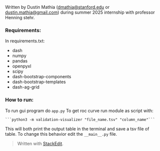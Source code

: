 Written by Dustin Mathia (dmathia@stanford.edu or dustin.mathia@gmail.com) during summer 2025 internship with professor Henning stehr.

### Requirements:
In requirements.txt:
 - dash
- numpy
- pandas
- openpyxl
- scipy
- dash-bootstrap-components
- dash-bootstrap-templates
- dash-ag-grid
### How to run:
To run gui program do ``app.py``
To get roc curve run module as script with:

    ```python3 -m validation-visualizer "file_name.tsv" "column_name"```

This will both print the output table in the terminal and save a tsv file of table. To change this behavior edit the ```__main__.py``` file.

> Written with [StackEdit](https://stackedit.io/).
